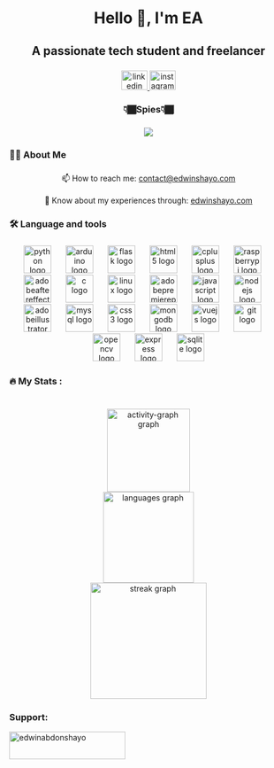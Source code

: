<h1 align="center">Hello 👋, I'm EA</h1>

###

<h2 align="center">A passionate tech student and freelancer</h2>

###

<div align="center">
  <a href="https://www.linkedin.com/in/edwinabdonshayo" target="_blank">
    <img src="https://raw.githubusercontent.com/maurodesouza/profile-readme-generator/master/src/assets/icons/social/linkedin/default.svg" width="47" height="35" alt="linkedin logo"  />
  </a>
  <a href="https://www.instagram.com/edwinabdonshayo" target="_blank">
    <img src="https://raw.githubusercontent.com/maurodesouza/profile-readme-generator/master/src/assets/icons/social/instagram/default.svg" width="47" height="35" alt="instagram logo"  />
  </a>
</div>

###

<h3 align="center">👇🏾Spies👇🏾</h3>

###

<div align="center">
  <img src="https://profile-counter.glitch.me/edwinabdonshayo/count.svg?"  />
</div>

###

<h3 align="left">👩‍💻  About Me</h3>

###

<p align="center">📫 How to reach me: <a href="mailto:"contact@edwinshayo.com">contact@edwinshayo.com<a><br><br>📄 Know about my experiences through: <a href="https://edwinshayo.com">edwinshayo.com<a></p>

###

<h3 align="left">🛠 Language and tools</h3>

###

<div align="center">
  <img src="https://cdn.simpleicons.org/python/3776AB" height="50" alt="python logo"  />
  <img width="18" />
  <img src="https://cdn.simpleicons.org/arduino/00979D" height="50" alt="arduino logo"  />
  <img width="18" />
  <img src="https://skillicons.dev/icons?i=flask" height="50" alt="flask logo"  />
  <img width="18" />
  <img src="https://cdn.jsdelivr.net/gh/devicons/devicon/icons/html5/html5-original.svg" height="50" alt="html5 logo"  />
  <img width="18" />
  <img src="https://cdn.jsdelivr.net/gh/devicons/devicon/icons/cplusplus/cplusplus-original.svg" height="50" alt="cplusplus logo"  />
  <img width="18" />
  <img src="https://cdn.jsdelivr.net/gh/devicons/devicon/icons/raspberrypi/raspberrypi-original.svg" height="50" alt="raspberrypi logo"  />
  <img width="18" />
  <img src="https://skillicons.dev/icons?i=ae" height="50" alt="adobeaftereffects logo"  />
  <img width="18" />
  <img src="https://cdn.jsdelivr.net/gh/devicons/devicon/icons/c/c-original.svg" height="50" alt="c logo"  />
  <img width="18" />
  <img src="https://cdn.jsdelivr.net/gh/devicons/devicon/icons/linux/linux-original.svg" height="50" alt="linux logo"  />
  <img width="18" />
  <img src="https://skillicons.dev/icons?i=pr" height="50" alt="adobepremierepro logo"  />
  <img width="18" />
  <img src="https://skillicons.dev/icons?i=js" height="50" alt="javascript logo"  />
  <img width="18" />
  <img src="https://skillicons.dev/icons?i=nodejs" height="50" alt="nodejs logo"  />
  <img width="18" />
  <img src="https://skillicons.dev/icons?i=ai" height="50" alt="adobeillustrator logo"  />
  <img width="18" />
  <img src="https://skillicons.dev/icons?i=mysql" height="50" alt="mysql logo"  />
  <img width="18" />
  <img src="https://cdn.jsdelivr.net/gh/devicons/devicon/icons/css3/css3-original.svg" height="50" alt="css3 logo"  />
  <img width="18" />
  <img src="https://cdn.jsdelivr.net/gh/devicons/devicon/icons/mongodb/mongodb-original.svg" height="50" alt="mongodb logo"  />
  <img width="18" />
  <img src="https://cdn.jsdelivr.net/gh/devicons/devicon/icons/vuejs/vuejs-original.svg" height="50" alt="vuejs logo"  />
  <img width="18" />
  <img src="https://cdn.jsdelivr.net/gh/devicons/devicon/icons/git/git-original.svg" height="50" alt="git logo"  />
  <img width="18" />
  <img src="https://cdn.jsdelivr.net/gh/devicons/devicon/icons/opencv/opencv-original.svg" height="50" alt="opencv logo"  />
  <img width="18" />
  <img src="https://skillicons.dev/icons?i=express" height="50" alt="express logo"  />
  <img width="18" />
  <img src="https://cdn.jsdelivr.net/gh/devicons/devicon/icons/sqlite/sqlite-original.svg" height="50" alt="sqlite logo"  />
</div>

###

<h3 align="left">🔥   My Stats :</h3>

###

<br clear="both">

<div align="center">
  <img src="https://github-readme-activity-graph.vercel.app/graph?username=edwinabdonshayo&theme=high-contrast&area=true&hide_border=true" height="150" alt="activity-graph graph" /> <br>
  <img src="https://github-readme-stats.vercel.app/api/top-langs?username=edwinabdonshayo&locale=en&hide_title=true&layout=compact&card_width=320&langs_count=5&theme=highcontrast&hide_border=true&order=2" height="164" alt="languages graph" /> <br>
  <img src="https://streak-stats.demolab.com?user=edwinabdonshayo&locale=en&mode=weekly&theme=highcontrast&hide_border=true&border_radius=5&order=3" height="210" alt="streak graph"  />
</div>

###

<h3 align="left">Support:</h3>
<p><a href="https://www.buymeacoffee.com/edwinabdonshayo"> <img align="center" src="https://cdn.buymeacoffee.com/buttons/v2/default-yellow.png" height="50" width="210" alt="edwinabdonshayo" /></a></p><br><br>

###

